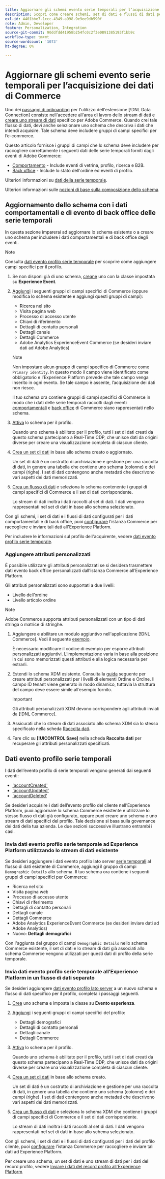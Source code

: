 ```yaml
---
title: Aggiornare gli schemi evento serie temporali per l’acquisizione dei dati di Commerce
description: Scopri come creare schemi, set di dati e flussi di dati per raccogliere e inviare dati di eventi di serie temporali per l’acquisizione di dati Commerce.
exl-id: 4401bbe7-1ccc-4349-a998-9e9ee9db590f
role: Admin, Developer
feature: Personalization, Integration
source-git-commit: 90ddfdd41958b254fc0c2f3e0891385193f1bb9c
workflow-type: tm+mt
source-wordcount: '1073'
ht-degree: 0%

---
```


# Aggiornare gli schemi evento serie temporali per l’acquisizione dei dati di Commerce

Uno dei [passaggi di onboarding](overview.md#onboarding-steps) per l&#39;utilizzo dell&#39;estensione [!DNL Data Connection] consiste nell&#39;accedere all&#39;area di lavoro dello stream di dati e [creare uno stream di dati](https://experienceleague.adobe.com/docs/experience-platform/datastreams/overview.html) specifico per Adobe Commerce. Quando crei tale flusso di dati, devi anche selezionare uno schema che descriva i dati che intendi acquisire. Tale schema deve includere gruppi di campi specifici per l’e-commerce.

Questo articolo fornisce i gruppi di campi che lo schema deve includere per raccogliere correttamente i seguenti dati delle serie temporali forniti dagli eventi di Adobe Commerce:

- [Comportamento](events.md) - Include eventi di vetrina, profilo, ricerca e B2B.
- [Back office](events-backoffice.md) - Include lo stato dell&#39;ordine ed eventi di profilo.

Ulteriori informazioni su [dati della serie temporale](data-ingestion.md).

Ulteriori informazioni sulle [nozioni di base sulla composizione dello schema](https://experienceleague.adobe.com/docs/experience-platform/xdm/schema/composition.html).

## Aggiornamento dello schema con i dati comportamentali e di evento di back office delle serie temporali

In questa sezione imparerai ad aggiornare lo schema esistente o a creare uno schema per includere i dati comportamentali e di back office degli eventi.

>[!NOTE]
>
>Consulta [dati evento profilo serie temporale](#time-series-profile-event-data) per scoprire come aggiungere campi specifici per il profilo.

1. Se non disponi già di uno schema, [creane](https://experienceleague.adobe.com/docs/experience-platform/xdm/ui/resources/schemas.html#create) uno con la classe impostata su **Experience Event**.

1. [Aggiungi](https://experienceleague.adobe.com/docs/experience-platform/xdm/ui/resources/schemas.html#add-field-groups) i seguenti gruppi di campi specifici di Commerce (oppure modifica lo schema esistente e aggiungi questi gruppi di campi):

   - Ricerca nel sito
   - Visita pagina web
   - Processo di accesso utente
   - Chiavi di riferimento
   - Dettagli di contatto personali
   - Dettagli canale
   - Dettagli Commerce
   - Adobe Analytics ExperienceEvent Commerce (se desideri inviare dati ad Adobe Analytics)

   >[!NOTE]
   >
   > Non impostare alcun gruppo di campi specifico di Commerce come `Primary identity`. In questo modo il campo viene identificato come obbligatorio e l’Experience Platform prevede che tale campo venga inserito in ogni evento. Se tale campo è assente, l’acquisizione dei dati non riesce.

   Il tuo schema ora contiene gruppi di campi specifici di Commerce in modo che i dati delle serie temporali raccolti dagli eventi [comportamentali](events.md) e [back office](events-backoffice.md) di Commerce siano rappresentati nello schema.

1. [Attiva](https://experienceleague.adobe.com/docs/experience-platform/xdm/ui/resources/schemas.html#profile) lo schema per il profilo.

   Quando uno schema è abilitato per il profilo, tutti i set di dati creati da questo schema partecipano a Real-Time CDP, che unisce dati da origini diverse per creare una visualizzazione completa di ciascun cliente.

1. [Crea un set di dati](https://experienceleague.adobe.com/docs/platform-learn/implement-mobile-sdk/experience-cloud/platform.html#create-a-dataset) in base allo schema creato o aggiornato.

   Un set di dati è un costrutto di archiviazione e gestione per una raccolta di dati, in genere una tabella che contiene uno schema (colonne) e dei campi (righe). I set di dati contengono anche metadati che descrivono vari aspetti dei dati memorizzati.

1. [Crea un flusso di dati](https://experienceleague.adobe.com/docs/experience-platform/datastreams/overview.html) e seleziona lo schema contenente i gruppi di campi specifici di Commerce e il set di dati corrispondente.

   Lo stream di dati inoltra i dati raccolti al set di dati. I dati vengono rappresentati nel set di dati in base allo schema selezionato.

Con gli schemi, i set di dati e i flussi di dati configurati per i dati comportamentali e di back office, puoi [configurare](connect-data.md#data-collection) l&#39;istanza Commerce per raccogliere e inviare tali dati all&#39;Experience Platform.

Per includere le informazioni sul profilo dell&#39;acquirente, vedere [dati evento profilo serie temporale](#time-series-profile-event-data).

### Aggiungere attributi personalizzati

È possibile utilizzare gli attributi personalizzati se si desidera trasmettere dati evento back office personalizzati dall’istanza Commerce all’Experience Platform.

Gli attributi personalizzati sono supportati a due livelli:

- Livello dell’ordine
- Livello articolo ordine

>[!NOTE]
>
>Adobe Commerce supporta attributi personalizzati con un tipo di dati stringa o matrice di stringhe.

1. Aggiungere e abilitare un modulo aggiuntivo nell&#39;applicazione [!DNL Commerce]. Vedi il seguente [esempio](https://github.com/shiftedreality/beacon-backoffice-custom-events/blob/main/BeaconDemo/Plugin/ModifyOrder.php).

   È necessario modificare il codice di esempio per esporre attributi personalizzati aggiuntivi. L’implementazione varia in base alla posizione in cui sono memorizzati questi attributi e alla logica necessaria per estrarli.

1. Estendi lo schema XDM esistente. Consulta la [guida](https://experienceleague.adobe.com/en/docs/experience-platform/xdm/ui/resources/schemas#custom-fields-for-standard-groups) seguente per creare attributi personalizzati per i livelli di elementi Ordine e Ordine. Il campo ID tenant viene generato in modo dinamico, tuttavia la struttura del campo deve essere simile all’esempio fornito.

   >[!IMPORTANT]
   >
   >Gli attributi personalizzati XDM devono corrispondere agli attributi inviati da [!DNL Commerce].

1. Assicurati che lo stream di dati associato allo schema XDM sia lo stesso specificato nella scheda [Raccolta dati](connect-data.md#data-collection).

1. Fare clic su **[!UICONTROL Save]** nella scheda **Raccolta dati** per recuperare gli attributi personalizzati specificati.

## Dati evento profilo serie temporali

I dati dell’evento profilo di serie temporali vengono generati dai seguenti eventi:

- [&#39;accountCreated&#39;](events-backoffice.md#accountcreated)
- [&#39;accountUpdated&#39;](events-backoffice.md#accountupdated)
- [&#39;accountDeleted&#39;](events-backoffice.md#accountdeleted)

Se desideri acquisire i dati dell’evento profilo del cliente nell’Experience Platform, puoi aggiornare lo schema Commerce esistente e utilizzare lo stesso flusso di dati già configurato, oppure puoi creare uno schema e uno stream di dati specifici del profilo. Tale decisione si basa sulla governance dei dati della tua azienda. Le due sezioni successive illustrano entrambi i casi.

### Invia dati evento profilo serie temporale ad Experience Platform utilizzando lo stream di dati esistente

Se desideri aggiungere i dati evento profilo lato server [serie temporali](events-backoffice.md#customer-profile-events-server-side) al flusso di dati esistente di Commerce, aggiungi il gruppo di campi `Demographic Details` allo schema. Il tuo schema ora contiene i seguenti gruppi di campi specifici per Commerce:

- Ricerca nel sito
- Visita pagina web
- Processo di accesso utente
- Chiavi di riferimento
- Dettagli di contatto personali
- Dettagli canale
- Dettagli Commerce
- Adobe Analytics ExperienceEvent Commerce (se desideri inviare dati ad Adobe Analytics)
- Nuovo: **Dettagli demografici**

Con l&#39;aggiunta del gruppo di campi `Demographic Details` nello schema Commerce esistente, il set di dati e lo stream di dati già associati allo schema Commerce vengono utilizzati per questi dati di profilo della serie temporale.

### Invia dati evento profilo serie temporale all’Experience Platform in un flusso di dati separato

Se desideri aggiungere [dati evento profilo lato server](events-backoffice.md#customer-profile-events-server-side) a un nuovo schema e flusso di dati specifico per il profilo, completa i passaggi seguenti.

1. [Crea](https://experienceleague.adobe.com/docs/experience-platform/xdm/ui/resources/schemas.html#create) uno schema e imposta la classe su **Evento esperienza**.

1. [Aggiungi](https://experienceleague.adobe.com/docs/experience-platform/xdm/ui/resources/schemas.html#add-field-groups) i seguenti gruppi di campi specifici del profilo:

   - Dettagli demografici
   - Dettagli di contatto personali
   - Dettagli canale
   - Dettagli Commerce

1. [Attiva](https://experienceleague.adobe.com/docs/experience-platform/xdm/ui/resources/schemas.html#profile) lo schema per il profilo.

   Quando uno schema è abilitato per il profilo, tutti i set di dati creati da questo schema partecipano a Real-Time CDP, che unisce dati da origini diverse per creare una visualizzazione completa di ciascun cliente.

1. [Crea un set di dati](https://experienceleague.adobe.com/docs/platform-learn/implement-mobile-sdk/experience-cloud/platform.html#create-a-dataset) in base allo schema creato.

   Un set di dati è un costrutto di archiviazione e gestione per una raccolta di dati, in genere una tabella che contiene uno schema (colonne) e dei campi (righe). I set di dati contengono anche metadati che descrivono vari aspetti dei dati memorizzati.

1. [Crea un flusso di dati](https://experienceleague.adobe.com/docs/experience-platform/datastreams/overview.html) e seleziona lo schema XDM che contiene i gruppi di campi specifici di Commerce e il set di dati corrispondente.

   Lo stream di dati inoltra i dati raccolti al set di dati. I dati vengono rappresentati nel set di dati in base allo schema selezionato.

Con gli schemi, i set di dati e i flussi di dati configurati per i dati del profilo cliente, puoi [configurare](connect-data.md#data-collection) l&#39;istanza Commerce per raccogliere e inviare tali dati ad Experience Platform.

Per creare uno schema, un set di dati e uno stream di dati per i dati del record profilo, vedere [Inviare i dati del record profilo all&#39;Experience Platform](profile-data.md).
